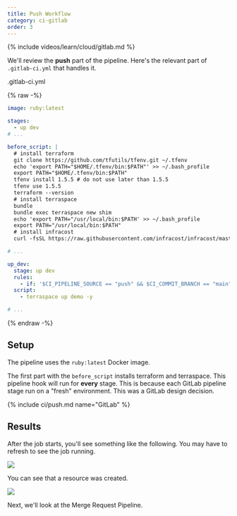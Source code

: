 ```yaml
---
title: Push Workflow
category: ci-gitlab
order: 3
---
```


{% include videos/learn/cloud/gitlab.md %}

We'll review the **push** part of the pipeline. Here's the relevant part of `.gitlab-ci.yml` that handles it.

.gitlab-ci.yml

{% raw -%}
```yaml
image: ruby:latest

stages:
  - up dev
# ...

before_script: |
  # install terraform
  git clone https://github.com/tfutils/tfenv.git ~/.tfenv
  echo 'export PATH="$HOME/.tfenv/bin:$PATH"' >> ~/.bash_profile
  export PATH="$HOME/.tfenv/bin:$PATH"
  tfenv install 1.5.5 # do not use later than 1.5.5
  tfenv use 1.5.5
  terraform --version
  # install terraspace
  bundle
  bundle exec terraspace new shim
  echo 'export PATH="/usr/local/bin:$PATH' >> ~/.bash_profile
  export PATH="/usr/local/bin:$PATH"
  # install infracost
  curl -fsSL https://raw.githubusercontent.com/infracost/infracost/master/scripts/install.sh | sh

# ...

up_dev:
  stage: up dev
  rules:
    - if: '$CI_PIPELINE_SOURCE == "push" && $CI_COMMIT_BRANCH == "main"'
  script:
    - terraspace up demo -y

# ...
```
{% endraw -%}

## Setup

The pipeline uses the `ruby:latest` Docker image.

The first part with the `before_script` installs terraform and terraspace. This pipeline hook will run for **every** stage. This is because each GitLab pipeline stage run on a "fresh" environment. This was a GitLab design decision.

{% include ci/push.md name="GitLab" %}

## Results

After the job starts, you'll see something like the following. You may have to refresh to see the job running.

![](https://img.boltops.com/images/terraspace/cloud/ci/gitlab/push/push-ci-running.png)

You can see that a resource was created.

![](https://img.boltops.com/images/terraspace/cloud/ci/gitlab/push/push-ci-finished.png)

Next, we'll look at the Merge Request Pipeline.
